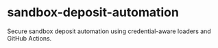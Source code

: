 # sandbox-deposit-automation
Secure sandbox deposit automation using credential-aware loaders and GitHub Actions.
